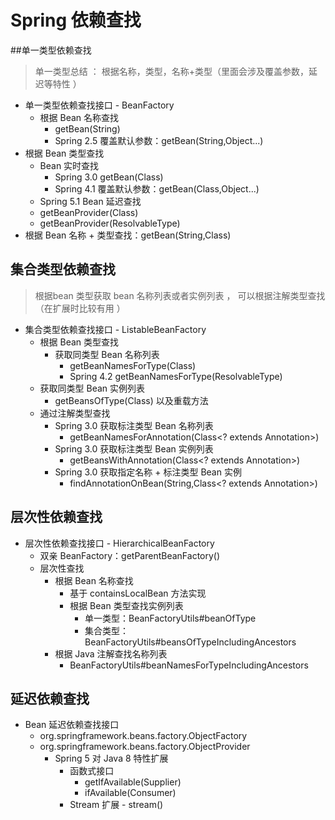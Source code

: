 # Spring 依赖查找 



##单一类型依赖查找 

> 单一类型总结 ： 根据名称，类型，名称+类型（里面会涉及覆盖参数，延迟等特性 ）

*  单一类型依赖查找接口 - BeanFactory
   *  根据 Bean 名称查找
      *  getBean(String)
      *  Spring 2.5 覆盖默认参数：getBean(String,Object...)
*  根据 Bean 类型查找
   *  Bean 实时查找
      *  Spring 3.0 getBean(Class)
      *  Spring 4.1 覆盖默认参数：getBean(Class,Object...)
   *  Spring 5.1 Bean 延迟查找
   *  getBeanProvider(Class)
   *  getBeanProvider(ResolvableType)
*  根据 Bean 名称 + 类型查找：getBean(String,Class)



## 集合类型依赖查找

> 根据bean 类型获取 bean 名称列表或者实例列表 ， 可以根据注解类型查找（在扩展时比较有用 ）

* 集合类型依赖查找接口 - ListableBeanFactory
  * 根据 Bean 类型查找
    * 获取同类型 Bean 名称列表
      * getBeanNamesForType(Class)
      * Spring 4.2 getBeanNamesForType(ResolvableType)
  * 获取同类型 Bean 实例列表
    * getBeansOfType(Class) 以及重载方法
  * 通过注解类型查找
    * Spring 3.0 获取标注类型 Bean 名称列表
      * getBeanNamesForAnnotation(Class<? extends Annotation>)
    * Spring 3.0 获取标注类型 Bean 实例列表
      * getBeansWithAnnotation(Class<? extends Annotation>)
    * Spring 3.0 获取指定名称 + 标注类型 Bean 实例
      * findAnnotationOnBean(String,Class<? extends Annotation>)



## 层次性依赖查找

* 层次性依赖查找接口 - HierarchicalBeanFactory 
  * 双亲 BeanFactory：getParentBeanFactory() 
  * 层次性查找 
    * 根据 Bean 名称查找
      * 基于 containsLocalBean 方法实现
      * 根据 Bean 类型查找实例列表
        *  单一类型：BeanFactoryUtils#beanOfType
        * 集合类型：BeanFactoryUtils#beansOfTypeIncludingAncestors
    * 根据 Java 注解查找名称列表
      *  BeanFactoryUtils#beanNamesForTypeIncludingAncestors





## 延迟依赖查找

* Bean 延迟依赖查找接口
  * org.springframework.beans.factory.ObjectFactory
  * org.springframework.beans.factory.ObjectProvider 
    * Spring 5 对 Java 8 特性扩展
      * 函数式接口
        * getIfAvailable(Supplier) 
        * ifAvailable(Consumer)
      * Stream 扩展 - stream() 

